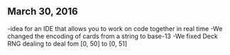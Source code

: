 ## March 30, 2016
-idea for an IDE that allows you to work on code together in real time
-We changed the encoding of cards from a string to base-13 
-We fixed Deck RNG dealing to deal fom [0, 50] to [0, 51]
